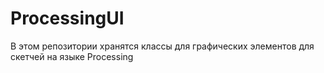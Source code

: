 # ProcessingUI
В этом репозитории хранятся классы для графических элементов для скетчей на языке Processing
